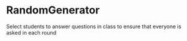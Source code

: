 # RandomGenerator
Select students to answer questions in class to ensure that everyone is asked in each round
